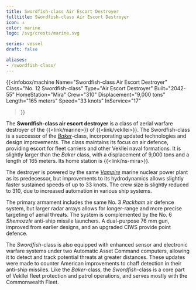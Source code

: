 ```yaml
---
title: Swordfish-class Air Escort Destroyer
fulltitle: Swordfish-class Air Escort Destroyer
icon: ⚓️
color: marine
logo: /svg/crests/marine.svg

series: vessel
draft: false

aliases:
- /swordfish-class/
---
```

{{<infobox/machine
	Name="Swordfish-class Air Escort Destroyer"
	Class="No. 12 Swordfish-class"
	Type="Air Escort Destroyer"
	Built="2042-55"
	HomeStation="Mira"
	Crew="310"
	Displacement="9,000 tons"
	Length="165 meters"
	Speed="33 knots"
	InService="17"
>}}

The **Swordfish-class air escort destroyer** is a class of aerial warfare destroyer of the {{<link/marine>}} of {{<link/vekllei>}}. The Swordfish-class is a successor of the [*Baker*](/baker-class/)-class, incorporating updated technologies and design improvements. The class maintains its focus on air defence, providing escort for fleet carriers and other Vekllei naval formations. It is slightly larger than the *Baker* class, with a displacement of 9,000 tons and a length of 165 meters. Its home station is {{<link/ns-mira>}}.

The destroyer is powered by the same [*Vampire*](/nmpr/) marine nuclear power plant as its predecessor, but improvements to its hydrodynamics allows slightly faster sustained speeds of up to 33 knots. The crew size is slightly reduced to 310, due to increased automation in various ship systems.

The primary armament includes the same No. 3 *Rackham* air defence system, but larger radar arrays allows for longer-range and more precise targeting of aerial threats. The system is complemented by the No. 6 *Shemozzle* anti-ship missile launchers. A dual-purpose 76 mm gun, improved from earlier designs, and an upgraded CIWS provide point defence.

The *Swordfish*-class is also equipped with enhanced sensor and electronic warfare systems under two Automatic Asset Command computers, allowing it to detect and track potential threats at greater distances. These updates were made to counter American improvements to chaff detection in their anti-ship missiles. Like the *Baker*-class, the *Swordfish*-class is a core part of Vekllei fleet protection and patrol operations, and serves mostly with the Commonwealth Fleet.